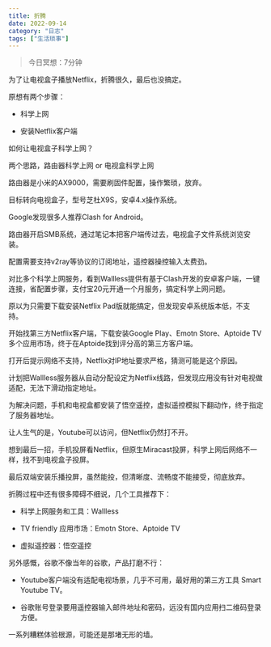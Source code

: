 ```yaml
---
title: 折腾
date: 2022-09-14
category: "日志"
tags: ["生活琐事"]
---
```


> 今日冥想：7分钟

为了让电视盒子播放Netflix，折腾很久，最后也没搞定。

原想有两个步骤：

-   科学上网
    

-   安装Netflix客户端
    

  

如何让电视盒子科学上网？

两个思路，路由器科学上网 or 电视盒科学上网

  

路由器是小米的AX9000，需要刷固件配置，操作繁琐，放弃。

目标转向电视盒子，型号芝杜X9S，安卓4.x操作系统。

  

Google发现很多人推荐Clash for Android。

路由器开启SMB系统，通过笔记本把客户端传过去，电视盒子文件系统浏览安装。

配置需要支持v2ray等协议的订阅地址，遥控器操控输入太费劲。

  

对比多个科学上网服务，看到Wallless提供有基于Clash开发的安卓客户端，一键连接，省配置步骤，支付宝20元开通一个月服务，搞定科学上网问题。

  

原以为只需要下载安装Netflix Pad版就能搞定，但发现安卓系统版本低，不支持。

开始找第三方Netflix客户端，下载安装Google Play、Emotn Store、Aptoide TV多个应用市场，终于在Aptoide找到评分高的第三方客户端。

  

打开后提示网络不支持，Netflix对IP地址要求严格，猜测可能是这个原因。

计划把Wallless服务器从自动分配设定为Netflix线路，但发现应用没有针对电视做适配，无法下滑动指定地址。

  

为解决问题，手机和电视盒都安装了悟空遥控，虚拟遥控模拟下翻动作，终于指定了服务器地址。

让人生气的是，Youtube可以访问，但Netflix仍然打不开。

  

想到最后一招，手机投屏看Netflix，但原生Miracast投屏，科学上网后网络不一样，找不到电视盒子投屏。

  

最后双端安装乐播投屏，虽然能投，但清晰度、流畅度不能接受，彻底放弃。

折腾过程中还有很多障碍不细说，几个工具推荐下：

-   科学上网服务和工具：Wallless
    

-   TV friendly 应用市场：Emotn Store、Aptoide TV
    

-   虚拟遥控器：悟空遥控
    

  

另外感慨，谷歌不像当年的谷歌，产品打磨不行：

-   Youtube客户端没有适配电视场景，几乎不可用，最好用的第三方工具 Smart Youtube TV。
    

-   谷歌账号登录要用遥控器输入邮件地址和密码，远没有国内应用扫二维码登录方便。
    

  

一系列糟糕体验根源，可能还是那堵无形的墙。